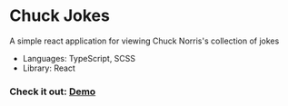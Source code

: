 # Chuck Jokes

A simple react application for viewing Chuck Norris's collection of jokes

- Languages: TypeScript, SCSS
- Library: React

### Check it out: [Demo](https://gnoul4869.github.io/chuck-jokes)
